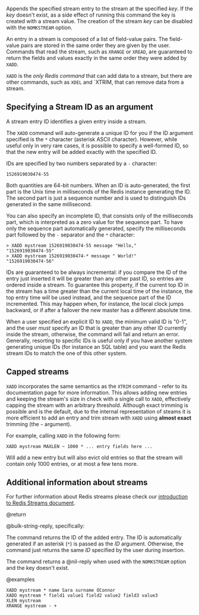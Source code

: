 Appends the specified stream entry to the stream at the specified _key_.
If the _key_ doesn't exist, as a side effect of running this command the key is created with a stream value.
The creation of the stream _key_ can be disabled with the `NOMKSTREAM` option.

An entry in a stream is composed of a list of field-value pairs.
The field-value pairs are stored in the same order they are given by the user.
Commands that read the stream, such as `XRANGE` or `XREAD`, are guaranteed to return the fields and values exactly in the same order they were added by `XADD`.

`XADD` is the *only Redis command* that can add data to a stream, but there are other commands, such as `XDEL` and `XTRIM, that can remove data from a stream.

## Specifying a Stream ID as an argument

A stream entry ID identifies a given entry inside a stream.

The `XADD` command will auto-generate a unique ID for you if the ID argument specified is the `*` character (asterisk ASCII character).
However, while useful only in very rare cases, it is possible to specify a well-formed ID, so
that the new entry will be added exactly with the specified ID.

IDs are specified by two numbers separated by a `-` character:

    1526919030474-55

Both quantities are 64-bit numbers.
When an ID is auto-generated, the first part is the Unix time in milliseconds of the Redis instance generating the ID.
The second part is just a sequence number and is used to distinguish IDs generated in the same millisecond.

You can also specify an incomplete ID, that consists only of the milliseconds part, which is interpreted as a zero value for the sequence part.
To have only the sequence part automatically generated, specify the milliseconds part followed by the `-` separator and the `*` character:

```
> XADD mystream 1526919030474-55 message "Hello,"
"1526919030474-55"
> XADD mystream 1526919030474-* message " World!"
"1526919030474-56"
```

IDs are guaranteed to be always incremental: if you compare the ID of the entry just inserted it will be greater than any other past ID, so entries are ordered inside a stream.
To guarantee this property, if the current top ID in the stream has a time greater than the current local time of the instance, the top entry time will be used instead, and the sequence part of the ID incremented.
This may happen when, for instance, the local clock jumps backward, or if after a failover the new master has a different absolute time.

When a user specified an explicit ID to `XADD`, the minimum valid ID is "0-1", and the user *must* specify an ID that is greater than any other ID currently inside the stream, otherwise, the command will fail and return an error.
Generally, resorting to specific IDs is useful only if you have another system generating unique IDs (for instance an SQL table) and you want the Redis stream IDs to match the one of this other system.

## Capped streams

`XADD` incorporates the same semantics as the `XTRIM` command - refer to its documentation page for more information.
This allows adding new entries and keeping the stream's size in check with a single call to `XADD`, effectively capping the stream with an arbitrary threshold.
Although exact trimming is possible and is the default, due to the internal representation of steams it is more efficient to add an entry and trim stream with `XADD` using **almost exact** trimming (the `~` argument).

For example, calling `XADD` in the following form:

    XADD mystream MAXLEN ~ 1000 * ... entry fields here ...
 
Will add a new entry but will also evict old entries so that the stream will contain only 1000 entries, or at most a few tens more.

## Additional information about streams

For further information about Redis streams please check our
[introduction to Redis Streams document](/topics/streams-intro).

@return

@bulk-string-reply, specifically:

The command returns the ID of the added entry.
The ID is automatically generated if an asterisk (`*`) is passed as the _ID_ argument.
Otherwise, the command just returns the same _ID_ specified by the user during insertion.

The command returns a @nil-reply when used with the `NOMKSTREAM` option and the
key doesn't exist.

@examples

```cli
XADD mystream * name Sara surname OConnor
XADD mystream * field1 value1 field2 value2 field3 value3
XLEN mystream
XRANGE mystream - +
```
